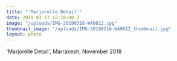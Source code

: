 ```yaml
---
title: "'Marjorelle Detail'"
date: 2019-03-17 12:18:00 Z
image: "/uploads/IMG-20190316-WA0012.jpg"
thumbnail_image: "/uploads/IMG-20190316-WA0012_thumbnail.jpg"
layout: photo
---
```


'Marjorelle Detail', Marrakesh, November 2018